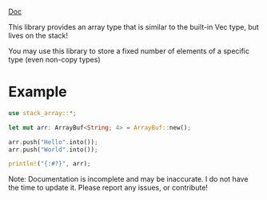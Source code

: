 [Doc](https://docs.rs/stack-array/)

This library provides an array type that is similar to the built-in Vec type, but lives on the stack!

You may use this library to store a fixed number of elements of a specific type (even non-copy types)

# Example

```rust
use stack_array::*;

let mut arr: ArrayBuf<String; 4> = ArrayBuf::new();

arr.push("Hello".into());
arr.push("World".into());

println!("{:#?}", arr);
```

Note: Documentation is incomplete and may be inaccurate. I do not have the time to update it. Please report any issues, or contribute!